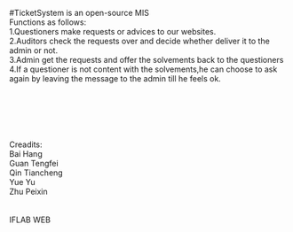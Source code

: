 #TicketSystem is an open-source MIS
<br>Functions as follows:<br>
1.Questioners make requests or advices to our websites.<br>
2.Auditors check the requests over and decide whether deliver it to the admin or not.<br>
3.Admin get the requests and offer the solvements back to the questioners<br>
4.If a questioner is not content with the solvements,he can choose to ask again by leaving the message to the admin
till he feels ok.<br>
<br><br><br><br><br><br>
Creadits:<br>
Bai Hang<br>
Guan Tengfei<br>
Qin Tiancheng<br>
Yue Yu<br>
Zhu Peixin<br>
<br><br>
IFLAB WEB


